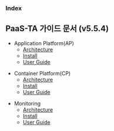 ### Index

## PaaS-TA 가이드 문서 (v5.5.4)
- Application Platform(AP)  
  - [Architecture](./application_platform/architecture/README.md)  
  - [Install](./application_platform/install/README.md)  
  - [User Guide](./application_platform/user_guide/README.md)  

* Container Platform(CP)  
  * [Architecture](#1)  
  * [Install](#1.1)  
  * [User Guide](#1.1)  
  
+ Monitoring  
  + [Architecture](#1.1)  
  + [Install](#1.1)  
  + [User Guide](#1.1)  
